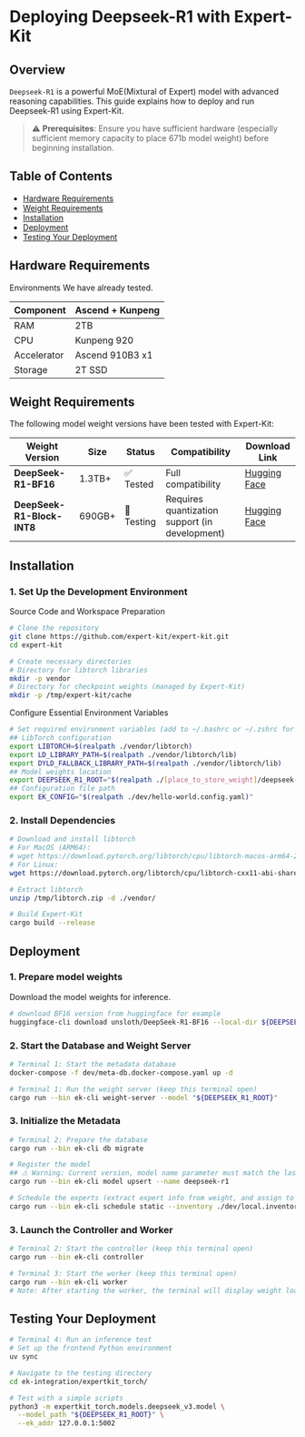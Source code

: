 # Deploying Deepseek-R1 with Expert-Kit

## Overview

`Deepseek-R1` is a powerful MoE(Mixtural of Expert) model with advanced reasoning capabilities. 
This guide explains how to deploy and run Deepseek-R1 using Expert-Kit.

> ⚠️ **Prerequisites**: Ensure you have sufficient hardware (especially sufficient memory capacity to place 671b model weight) before beginning installation.

## Table of Contents
- [Hardware Requirements](#hardware-requirements)
- [Weight Requirements](#weight-requirements)
- [Installation](#installation)
- [Deployment](#deployment)
- [Testing Your Deployment](#testing-your-deployment)

## Hardware Requirements

Environments We have already tested.

| Component | Ascend + Kunpeng |
|-----------|----------------------|
| RAM | 2TB |
| CPU | Kunpeng 920 |
| Accelerator | Ascend 910B3 x1 |
| Storage | 2T SSD |

## Weight Requirements
The following model weight versions have been tested with Expert-Kit:

| Weight Version | Size | Status | Compatibility | Download Link |
|----------------|------|--------|---------------|--------------|
| **DeepSeek-R1-BF16** | 1.3TB+ | ✅ Tested | Full compatibility | [Hugging Face](https://huggingface.co/unsloth/DeepSeek-R1-BF16) |
| **DeepSeek-R1-Block-INT8** | 690GB+ | 🔄 Testing | Requires quantization support (in development) | [Hugging Face](https://huggingface.co/meituan/DeepSeek-R1-Block-INT8) |

## Installation

### 1. Set Up the Development Environment

Source Code and Workspace Preparation

```bash
# Clone the repository
git clone https://github.com/expert-kit/expert-kit.git
cd expert-kit

# Create necessary directories
# Directory for libtorch libraries
mkdir -p vendor
# Directory for checkpoint weights (managed by Expert-Kit)
mkdir -p /tmp/expert-kit/cache
```

Configure Essential Environment Variables

```bash
# Set required environment variables (add to ~/.bashrc or ~/.zshrc for persistence)
## LibTorch configuration
export LIBTORCH=$(realpath ./vendor/libtorch)
export LD_LIBRARY_PATH=$(realpath ./vendor/libtorch/lib)
export DYLD_FALLBACK_LIBRARY_PATH=$(realpath ./vendor/libtorch/lib)
## Model weights location
export DEEPSEEK_R1_ROOT="$(realpath ./[place_to_store_weight]/deepseek-r1/)"
## Configuration file path
export EK_CONFIG="$(realpath ./dev/hello-world.config.yaml)"
```

### 2. Install Dependencies

```bash
# Download and install libtorch
# For MacOS (ARM64):
# wget https://download.pytorch.org/libtorch/cpu/libtorch-macos-arm64-2.7.0.zip -O /tmp/libtorch.zip
# For Linux:
wget https://download.pytorch.org/libtorch/cpu/libtorch-cxx11-abi-shared-with-deps-2.7.0%2Bcpu.zip -O /tmp/libtorch.zip

# Extract libtorch
unzip /tmp/libtorch.zip -d ./vendor/

# Build Expert-Kit
cargo build --release
```

## Deployment

### 1. Prepare model weights

Download the model weights for inference.
```bash
# download BF16 version from huggingface for example
huggingface-cli download unsloth/DeepSeek-R1-BF16 --local-dir ${DEEPSEEK_R1_ROOT}
```

### 2. Start the Database and Weight Server

```bash
# Terminal 1: Start the metadata database
docker-compose -f dev/meta-db.docker-compose.yaml up -d

# Terminal 1: Run the weight server (keep this terminal open)
cargo run --bin ek-cli weight-server --model "${DEEPSEEK_R1_ROOT}"
```

### 3. Initialize the Metadata

```bash
# Terminal 2: Prepare the database
cargo run --bin ek-cli db migrate

# Register the model
## ⚠ Warning: Current version, model name parameter must match the last segment of the model path
cargo run --bin ek-cli model upsert --name deepseek-r1

# Schedule the experts (extract expert info from weight, and assign to worker)
cargo run --bin ek-cli schedule static --inventory ./dev/local.inventory.yaml
```

### 3. Launch the Controller and Worker

```bash
# Terminal 2: Start the controller (keep this terminal open)
cargo run --bin ek-cli controller

# Terminal 3: Start the worker (keep this terminal open)
cargo run --bin ek-cli worker
# Note: After starting the worker, the terminal will display weight loading information
```

## Testing Your Deployment

```bash
# Terminal 4: Run an inference test
# Set up the frontend Python environment
uv sync

# Navigate to the testing directory
cd ek-integration/expertkit_torch/

# Test with a simple scripts
python3 -m expertkit_torch.models.deepseek_v3.model \
  --model_path "${DEEPSEEK_R1_ROOT}" \
  --ek_addr 127.0.0.1:5002
```
